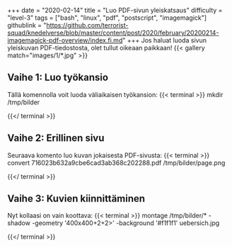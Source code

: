 +++
date = "2020-02-14"
title = "Luo PDF-sivun yleiskatsaus"
difficulty = "level-3"
tags = ["bash", "linux", "pdf", "postscript", "imagemagick"]
githublink = "https://github.com/terrorist-squad/knedelverse/blob/master/content/post/2020/february/20200214-imagemagick-pdf-overview/index.fi.md"
+++
Jos haluat luoda sivun yleiskuvan PDF-tiedostosta, olet tullut oikeaan paikkaan!
{{< gallery match="images/1/*.jpg" >}}

## Vaihe 1: Luo työkansio
Tällä komennolla voit luoda väliaikaisen työkansion:
{{< terminal >}}
mkdir /tmp/bilder

{{</ terminal >}}

## Vaihe 2: Erillinen sivu
Seuraava komento luo kuvan jokaisesta PDF-sivusta:
{{< terminal >}}
convert 716023b632a9cbe6cad3ab368c202288.pdf /tmp/bilder/page.png

{{</ terminal >}}

## Vaihe 3: Kuvien kiinnittäminen
Nyt kollaasi on vain koottava:
{{< terminal >}}
montage /tmp/bilder/* -shadow -geometry '400x400+2+2>' -background '#f1f1f1' uebersich.jpg

{{</ terminal >}}
